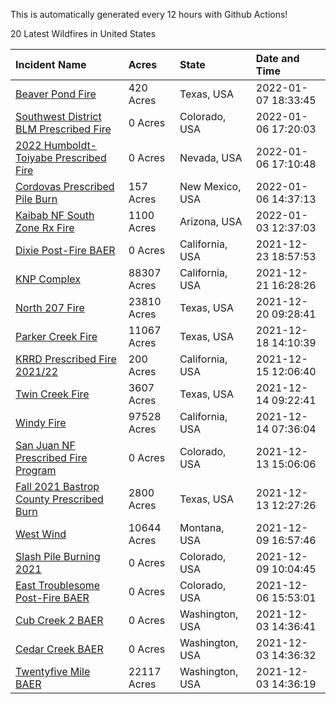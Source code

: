 This is automatically generated every 12 hours with Github Actions!

20 Latest Wildfires in United States

 | Incident Name | Acres | State | Date and Time |
|:---|:---|:---|:---|
| [Beaver Pond Fire](https://inciweb.nwcg.gov/incident/7919/) | 420 Acres | Texas, USA | 2022-01-07 18:33:45 |
| [Southwest District BLM Prescribed Fire ](https://inciweb.nwcg.gov/incident/7852/) | 0 Acres | Colorado, USA | 2022-01-06 17:20:03 |
| [2022 Humboldt-Toiyabe Prescribed Fire](https://inciweb.nwcg.gov/incident/7310/) | 0 Acres | Nevada, USA | 2022-01-06 17:10:48 |
| [Cordovas Prescribed Pile Burn](https://inciweb.nwcg.gov/incident/7918/) | 157 Acres | New Mexico, USA | 2022-01-06 14:37:13 |
| [Kaibab NF South Zone Rx Fire](https://inciweb.nwcg.gov/incident/5922/) | 1100 Acres | Arizona, USA | 2022-01-03 12:37:03 |
| [Dixie Post-Fire BAER](https://inciweb.nwcg.gov/incident/7811/) | 0 Acres | California, USA | 2021-12-23 18:57:53 |
| [KNP Complex ](https://inciweb.nwcg.gov/incident/7838/) | 88307 Acres | California, USA | 2021-12-21 16:28:26 |
| [North 207 Fire](https://inciweb.nwcg.gov/incident/7917/) | 23810 Acres | Texas, USA | 2021-12-20 09:28:41 |
| [Parker Creek Fire](https://inciweb.nwcg.gov/incident/7914/) | 11067 Acres | Texas, USA | 2021-12-18 14:10:39 |
| [KRRD Prescribed Fire 2021/22](https://inciweb.nwcg.gov/incident/7891/) | 200 Acres | California, USA | 2021-12-15 12:06:40 |
| [Twin Creek Fire](https://inciweb.nwcg.gov/incident/7912/) | 3607 Acres | Texas, USA | 2021-12-14 09:22:41 |
| [Windy Fire](https://inciweb.nwcg.gov/incident/7841/) | 97528 Acres | California, USA | 2021-12-14 07:36:04 |
| [San Juan NF Prescribed Fire Program](https://inciweb.nwcg.gov/incident/6288/) | 0 Acres | Colorado, USA | 2021-12-13 15:06:06 |
| [Fall 2021 Bastrop County Prescribed Burn](https://inciweb.nwcg.gov/incident/7867/) | 2800 Acres | Texas, USA | 2021-12-13 12:27:26 |
| [West Wind](https://inciweb.nwcg.gov/incident/7897/) | 10644 Acres | Montana, USA | 2021-12-09 16:57:46 |
| [Slash Pile Burning 2021](https://inciweb.nwcg.gov/incident/4648/) | 0 Acres | Colorado, USA | 2021-12-09 10:04:45 |
| [East Troublesome Post-Fire BAER](https://inciweb.nwcg.gov/incident/7267/) | 0 Acres | Colorado, USA | 2021-12-06 15:53:01 |
| [Cub Creek 2 BAER](https://inciweb.nwcg.gov/incident/7830/) | 0 Acres | Washington, USA | 2021-12-03 14:36:41 |
| [Cedar Creek BAER](https://inciweb.nwcg.gov/incident/7832/) | 0 Acres | Washington, USA | 2021-12-03 14:36:32 |
| [Twentyfive Mile BAER](https://inciweb.nwcg.gov/incident/7846/) | 22117 Acres | Washington, USA | 2021-12-03 14:36:19 |

